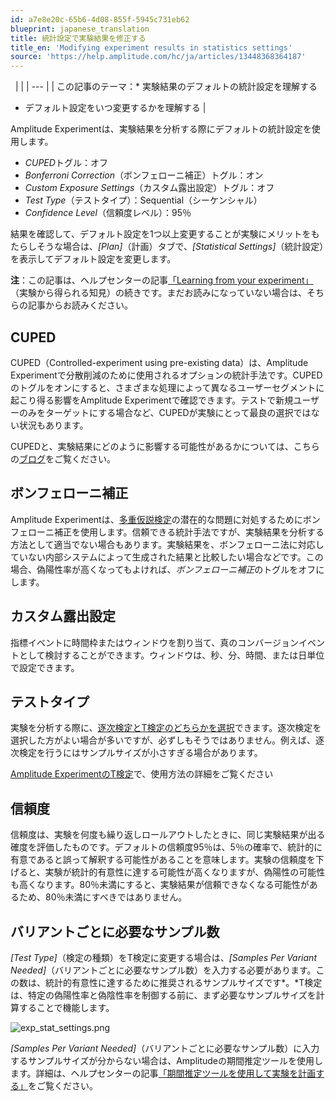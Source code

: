 ```yaml
---
id: a7e8e20c-65b6-4d08-855f-5945c731eb62
blueprint: japanese_translation
title: 統計設定で実験結果を修正する
title_en: 'Modifying experiment results in statistics settings'
source: 'https://help.amplitude.com/hc/ja/articles/13448368364187'
---
```

 
|  |
| --- |
| この記事のテーマ：* 実験結果のデフォルトの統計設定を理解する
* デフォルト設定をいつ変更するかを理解する
 |

Amplitude Experimentは、実験結果を分析する際にデフォルトの統計設定を使用します。

* *CUPED*トグル：オフ
* *Bonferroni Correction*（ボンフェローニ補正）トグル：オン
* *Custom Exposure Settings*（カスタム露出設定）トグル：オフ
* *Test Type*（テストタイプ）：Sequential（シーケンシャル）
* *Confidence Level*（信頼度レベル）：95％

結果を確認して、デフォルト設定を1つ以上変更することが実験にメリットをもたらしそうな場合は、*[Plan]*（計画）タブで、*[Statistical Settings]*（統計設定）を表示してデフォルト設定を変更します。

**注**：この記事は、ヘルプセンターの記事[「Learning from your experiment」](https://help.amplitude.com/hc/en-us/articles/360061687631)（実験から得られる知見）の続きです。まだお読みになっていない場合は、そちらの記事からお読みください。

## CUPED

CUPED（Controlled-experiment using pre-existing data）は、Amplitude Experimentで分散削減のために使用されるオプションの統計手法です。CUPEDのトグルをオンにすると、さまざまな処理によって異なるユーザーセグメントに起こり得る影響をAmplitude Experimentで確認できます。テストで新規ユーザーのみをターゲットにする場合など、CUPEDが実験にとって最良の選択ではない状況もあります。

CUPEDと、実験結果にどのように影響する可能性があるかについては、こちらの[ブログ](https://amplitude.com/blog/amplitude-experiment-cuped)をご覧ください。

## ボンフェローニ補正

Amplitude Experimentは、[多重仮説検定](https://help.amplitude.com/hc/en-us/articles/8807757689499-Multiple-hypothesis-testing-in-Amplitude-Experiment#bonferroni-correction)の潜在的な問題に対処するためにボンフェローニ補正を使用します。信頼できる統計手法ですが、実験結果を分析する方法として適当でない場合もあります。実験結果を、ボンフェローニ法に対応していない内部システムによって生成された結果と比較したい場合などです。この場合、偽陽性率が高くなってもよければ、*ボンフェローニ補正*のトグルをオフにします。

## カスタム露出設定

指標イベントに時間枠またはウィンドウを割り当て、真のコンバージョンイベントとして検討することができます。ウィンドウは、秒、分、時間、または日単位で設定できます。

## テストタイプ

実験を分析する際に、[逐次検定とT検定のどちらかを選択](https://amplitude.com/blog/sequential-test-vs-t-test)できます。逐次検定を選択した方がよい場合が多いですが、必ずしもそうではありません。例えば、逐次検定を行うにはサンプルサイズが小さすぎる場合があります。

[Amplitude ExperimentのT検定](https://help.amplitude.com/hc/en-us/articles/12587885686299-Analyze-your-experiment-data-with-the-T-test)で、使用方法の詳細をご覧ください

## 信頼度

信頼度は、実験を何度も繰り返しロールアウトしたときに、同じ実験結果が出る確度を評価したものです。デフォルトの信頼度95％は、5％の確率で、統計的に有意であると誤って解釈する可能性があることを意味します。実験の信頼度を下げると、実験が統計的有意性に達する可能性が高くなりますが、偽陽性の可能性も高くなります。80％未満にすると、実験結果が信頼できなくなる可能性があるため、80％未満にすべきではありません。

## バリアントごとに必要なサンプル数

*[Test Type]*（検定の種類）をT検定に変更する場合は、*[Samples Per Variant Needed]*（バリアントごとに必要なサンプル数）を入力する必要があります。この数は、統計的有意性に達するために推奨されるサンプルサイズです*。*T検定は、特定の偽陽性率と偽陰性率を制御する前に、まず必要なサンプルサイズを計算することで機能します。

![exp_stat_settings.png](/docs/output/img/jp/exp-stat-settings-png.png)

*[Samples Per Variant Needed]*（バリアントごとに必要なサンプル数）に入力するサンプルサイズが分からない場合は、Amplitudeの期間推定ツールを使用します。詳細は、ヘルプセンターの記事[「期間推定ツールを使用して実験を計画する」](https://help.amplitude.com/hc/en-us/articles/11502996649371-Plan-experiments-with-help-from-the-sample-size-calculator)をご覧ください。
